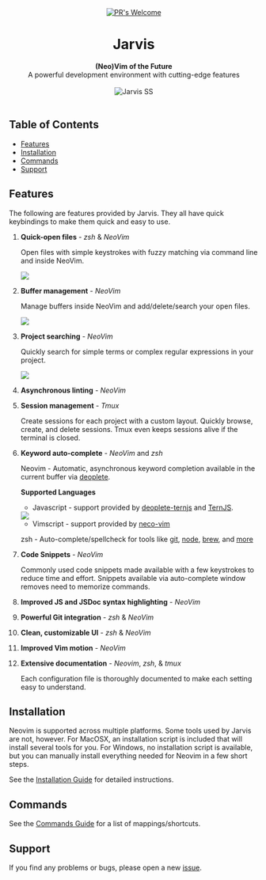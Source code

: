  <div align="center">
  <!-- PR's Welcome -->
  <a href="http://makeapullrequest.com">
    <img src="https://img.shields.io/badge/PRs-welcome-brightgreen.svg?style=flat-square"
      alt="PR's Welcome" />
  </a>
</div>

 <h1 align="center">Jarvis</h1>

<div align="center">
  <strong>(Neo)Vim of the Future</strong>
</div>
<div align="center">
  A powerful development environment with cutting-edge features
</div>
<br/>

<div align="center">
  <img src="https://i.imgur.com/ZCWNXaF.jpg" alt="Jarvis SS"/>
</div>
<br/>

## Table of Contents
- [Features](#features)
- [Installation](#installation)
- [Commands](#commands)
- [Support](#support)

## Features

The following are features provided by Jarvis. They all have quick keybindings to make them quick and easy to use.

1. **Quick-open files** - *zsh* & *NeoVim*

    Open files with simple keystrokes with fuzzy matching via command line and inside NeoVim.

    <img src="https://media.giphy.com/media/xUOxeZpELYRSECCZR6/giphy.gif"/>

2. **Buffer management** - *NeoVim*

    Manage buffers inside NeoVim and add/delete/search your open files.

    <img src="https://media.giphy.com/media/xT0xejSMJ76K68Nf0c/giphy.gif"/>

3. **Project searching** - *NeoVim*

    Quickly search for simple terms or complex regular expressions in your project.

    <img src="https://media.giphy.com/media/3oxHQpx3kxuUk2oa40/giphy.gif"/>

4. **Asynchronous linting** - *NeoVim*
5. **Session management** - *Tmux*

    Create sessions for each project with a custom layout. Quickly browse, create, and delete sessions. Tmux even keeps sessions alive if the terminal is closed.

6. **Keyword auto-complete** - *NeoVim* and *zsh*

    Neovim - Automatic, asynchronous keyword completion available in the current buffer via [deoplete](https://github.com/Shougo/deoplete.nvim).

    **Supported Languages**
    * Javascript - support provided by [deoplete-ternjs](https://github.com/carlitux/deoplete-ternjs) and [TernJS](http://ternjs.net/).

    <img src="https://media.giphy.com/media/1ynTzQz05GZUCutRS3/giphy.gif"/>

    * Vimscript - support provided by [neco-vim](https://github.com/Shougo/neco-vim)


    zsh - Auto-complete/spellcheck for tools like [git](https://git-scm.com/), [node](https://nodejs.org/en/), [brew](https://brew.sh/), and [more](https://github.com/robbyrussell/oh-my-zsh/wiki/Plugins)

7. **Code Snippets** - *NeoVim*

    Commonly used code snippets made available with a few keystrokes to reduce time and effort. Snippets available via auto-complete window removes need to memorize commands.

8. **Improved JS and JSDoc syntax highlighting** - *NeoVim*
9. **Powerful Git integration** - *zsh* & *NeoVim*
10. **Clean, customizable UI** - *zsh* & *NeoVim*
11. **Improved Vim motion** - *NeoVim*
12. **Extensive documentation** - *Neovim*, *zsh*, & *tmux*

    Each configuration file is thoroughly documented to make each setting easy to understand.

## Installation

Neovim is supported across multiple platforms. Some tools used by Jarvis are not, however. For MacOSX, an installation script is included 
that will install several tools for you. For Windows, no installation script is available, but you can manually install everything 
needed for Neovim in a few short steps.

See the [Installation Guide](docs/INSTALL.md) for detailed instructions.

## Commands

See the [Commands Guide](docs/COMMANDS.md) for a list of mappings/shortcuts.


## Support

If you find any problems or bugs, please open a new [issue](https://github.com/ctaylo21/jarvis/issues).
